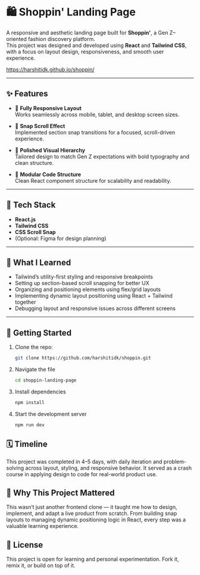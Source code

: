 # 🛍️ Shoppin' Landing Page

A responsive and aesthetic landing page built for **Shoppin'**, a Gen Z–oriented fashion discovery platform.  
This project was designed and developed using **React** and **Tailwind CSS**, with a focus on layout design, responsiveness, and smooth user experience.

https://harshitidk.github.io/shoppin/

---

## ✨ Features

- 📱 **Fully Responsive Layout**  
  Works seamlessly across mobile, tablet, and desktop screen sizes.

- 🎯 **Snap Scroll Effect**  
  Implemented section snap transitions for a focused, scroll-driven experience.

- 🎨 **Polished Visual Hierarchy**  
  Tailored design to match Gen Z expectations with bold typography and clean structure.

- 🔧 **Modular Code Structure**  
  Clean React component structure for scalability and readability.

---

## 🔧 Tech Stack

- **React.js**
- **Tailwind CSS**
- **CSS Scroll Snap**
- (Optional: Figma for design planning)

---

## 🧠 What I Learned

- Tailwind’s utility-first styling and responsive breakpoints
- Setting up section-based scroll snapping for better UX
- Organizing and positioning elements using flex/grid layouts
- Implementing dynamic layout positioning using React + Tailwind together
- Debugging layout and responsive issues across different screens

---

## 🚀 Getting Started

1. Clone the repo:
   ```bash
   git clone https://github.com/harshitidk/shoppin.git

2. Navigate the file
   ```bash
   cd shoppin-landing-page
   
4. Install dependencies
   ```bash
   npm install

5. Start the development server
   ```bash
   npm run dev

## 🗓️ Timeline 
This project was completed in 4–5 days, with daily iteration and problem-solving across layout, styling, and responsive behavior. It served as a crash course in applying design to code for real-world product use.

## 🙌 Why This Project Mattered 
This wasn’t just another frontend clone — it taught me how to design, implement, and adapt a live product from scratch.
From building snap layouts to managing dynamic positioning logic in React, every step was a valuable learning experience.

## 📎 License
This project is open for learning and personal experimentation. Fork it, remix it, or build on top of it.




